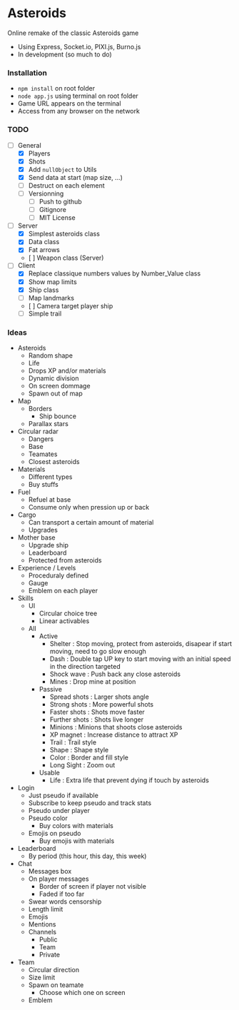# Asteroids

Online remake of the classic Asteroids game

- Using Express, Socket.io, PIXI.js, Burno.js
- In development (so much to do)

### Installation

- `npm install` on root folder
- `node app.js` using terminal on root folder
- Game URL appears on the terminal
- Access from any browser on the network

### TODO

- [ ] General
    - [x] Players
    - [x] Shots
    - [x] Add `nullObject` to Utils
    - [x] Send data at start (map size, ...)
    - [ ] Destruct on each element
    - [ ] Versionning
        - [ ] Push to github
        - [ ] Gitignore
        - [ ] MIT License
- [ ] Server
    - [x] Simplest asteroids class
    - [x] Data class
    - [x] Fat arrows
    - [ ] Weapon class (Server)
- [ ] Client
    - [x] Replace classique numbers values by Number_Value class
    - [x] Show map limits
    - [x] Ship class
    - [ ] Map landmarks
    - [ ] Camera target player ship
    - [ ] Simple trail

### Ideas

- Asteroids
    - Random shape
    - Life
    - Drops XP and/or materials
    - Dynamic division
    - On screen dommage
    - Spawn out of map
- Map
    - Borders
        - Ship bounce
    - Parallax stars
- Circular radar
    - Dangers
    - Base
    - Teamates
    - Closest asteroids
- Materials
    - Different types
    - Buy stuffs
- Fuel
    - Refuel at base
    - Consume only when pression up or back
- Cargo
    - Can transport a certain amount of material
    - Upgrades
- Mother base
    - Upgrade ship
    - Leaderboard
    - Protected from asteroids
- Experience / Levels
    - Proceduraly defined
    - Gauge
    - Emblem on each player
- Skills
    - UI
        - Circular choice tree
        - Linear activables
    - All
        - Active
            - Shelter : Stop moving, protect from asteroids, disapear if start moving, need to go slow enough
            - Dash : Double tap UP key to start moving with an initial speed in the direction targeted
            - Shock wave : Push back any close asteroids
            - Mines : Drop mine at position
        - Passive
            - Spread shots : Larger shots angle
            - Strong shots : More powerful shots
            - Faster shots : Shots move faster
            - Further shots : Shots live longer
            - Minions : Minions that shoots close asteroids
            - XP magnet : Increase distance to attract XP
            - Trail : Trail style
            - Shape : Shape style
            - Color : Border and fill style
            - Long Sight : Zoom out
        - Usable
            - Life : Extra life that prevent dying if touch by asteroids
- Login
    - Just pseudo if available
    - Subscribe to keep pseudo and track stats
    - Pseudo under player
    - Pseudo color
        - Buy colors with materials
    - Emojis on pseudo
        - Buy emojis with materials
- Leaderboard
    - By period (this hour, this day, this week)
- Chat
    - Messages box
    - On player messages
        - Border of screen if player not visible
        - Faded if too far
    - Swear words censorship
    - Length limit
    - Emojis
    - Mentions
    - Channels
        - Public
        - Team
        - Private
- Team
    - Circular direction
    - Size limit
    - Spawn on teamate
        - Choose which one on screen
    - Emblem
